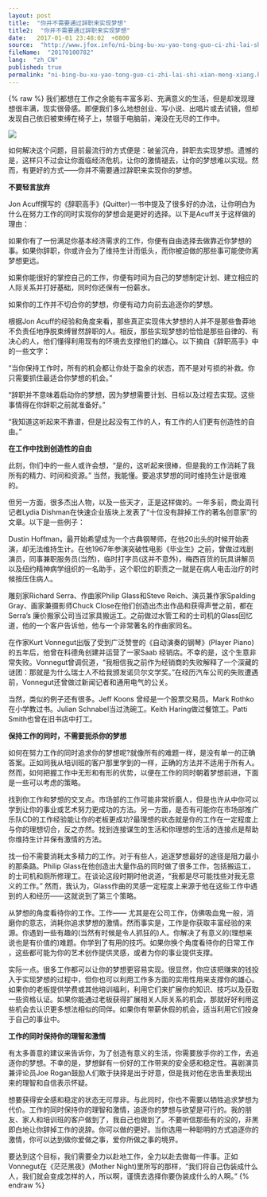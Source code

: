 ```yaml
---
layout: post
title:  "你并不需要通过辞职来实现梦想"
title2:  "你并不需要通过辞职来实现梦想"
date:   2017-01-01 23:48:02  +0800
source:  "http://www.jfox.info/ni-bing-bu-xu-yao-tong-guo-ci-zhi-lai-shi-xian-meng-xiang.html"
fileName:  "20170100782"
lang:  "zh_CN"
published: true
permalink: "ni-bing-bu-xu-yao-tong-guo-ci-zhi-lai-shi-xian-meng-xiang.html"
---
```

{% raw %}
我们都想在工作之余能有丰富多彩、充满意义的生活，但是却发现理想很丰满，现实很骨感。即便我们多么地想创业、写小说、出唱片或去试镜，但却发现自己依旧被束缚在椅子上，禁锢于电脑前，淹没在无尽的工作中。

![](/wp-content/uploads/2015/07/da5d6744-48be-4673-a78b-79e2a127b866.jpeg.png)

如何解决这个问题，目前最流行的方式便是：破釜沉舟，辞职去实现梦想。遗憾的是，这样只不过会让你面临经济危机，让你的激情褪去，让你的梦想难以实现。然而，有更好的方式——你并不需要通过辞职来实现你的梦想。

**不要轻言放弃**

Jon Acuff撰写的《辞职高手》(Quitter)一书中提及了很多好的办法，让你明白为什么在努力工作的同时实现你的梦想会是更好的选择。以下是Acuff关于这样做的理由：

如果你有了一份满足你基本经济需求的工作，你便有自由选择去做靠近你梦想的事。如果你辞职，你或许会为了维持生计而低头，而你被迫做的那些事可能使你离梦想更远。

如果你能很好的掌控自己的工作，你便有时间为自己的梦想制定计划、建立相应的人际关系并打好基础，同时你还保有一份薪水。

如果你的工作并不切合你的梦想，你便有动力向前去追逐你的梦想。

根据Jon Acuff的经验和角度来看，那些真正实现伟大梦想的人并不是那些鲁莽地不负责任地挣脱束缚冒然辞职的人。相反，那些实现梦想的恰恰是那些自律的、有决心的人，他们懂得利用现有的环境去支撑他们的雄心。以下摘自《辞职高手》中的一些文字：

“当你保持工作时，所有的机会都让你处于盈余的状态，而不是对亏损的补救。你只需要抓住最适合你梦想的机会。”

“辞职并不意味着启动你的梦想，因为梦想需要计划、目标以及过程去实现。这些事情得在你辞职之前就准备好。”

“我知道这听起​​来不靠谱，但是比起没有工作的人，有工作的人们更有创造性的自由。”

**在工作​​中找到创造性的自由**

此刻，你们中的一些人或许会想，“是的，这听起来很棒，但是我的工作消耗了我所有的精力、时间和资源。” 当然，我能懂。要追求梦想的同时维持生计是很难的。

但另一方面，很多杰出人物，以及一些天才，正是这样做的。一年多前，商业周刊记者Lydia Dishman在快速企业版块上发表了“十位没有辞掉工作的著名创意家”的文章。以下是一些例子：

Dustin Hoffman，最开始希望成为一个古典钢琴师，在他20出头的时候开始表演，却无法维持生计。在他1967年参演突破性电影《毕业生》之前，曾做过戏剧演员，同事兼职服务员(当然)，临时打字员(这并不意外)，梅西百货的玩具讲解员以及纽约精神病学组织的一名助手，这个职位的职责之一就是在病人电击治疗的时候按压住病人。

雕刻家Richard Serra、作曲家Philip Glass和Steve Reich、演员兼作家Spalding Gray、画家兼摄影师Chuck Close在他们创造出杰出作品和获得声誉之前，都在Serra’s 廉价搬家公司当过家具搬运工。之前做过水管工和的士司机的Glass回忆道，他的一个客户告诉他，他与一个非常著名的作曲家同名。

在作家Kurt Vonnegut出版了受到广泛赞誉的《自动演奏的钢琴》(Player Piano)的五年后，他曾在科德角创建并运营了一家Saab 经销店。不幸的是，这个生意非常失败。Vonnegut曾调侃道，“我相信我之前作为经销商的失败解释了一个深藏的谜团：那就是为什么瑞士人不给我颁发诺贝尔文学奖。”在经历汽车公司的失败遭遇前，Vonnegut还曾做过新闻记者和通用电气的公关。

当然，类似的例子还有很多。Jeff Koons 曾经是一个股票交易员。Mark Rothko在小学教过书。Julian Schnabel当过洗碗工。Keith Haring做过餐馆工。Patti Smith也曾在旧书店中打工。

**保持工作的同时，不需要扼杀你的梦想**

如何在努力工作的同时追求你的梦想呢?就像所有的难题一样，是没有单一的正确答案。正如同我从培训班的客户那里学到的一样，正确的方法并不适用于所有人。然而，如何把握工作中无形和有形的优势，以便在工作的同时朝着梦想前进，下面是一些可以考虑的策略。

找到你工作和梦想的交叉点。市场部的工作可能非常折磨人，但是也许从中你可以学到让你的事业或艺术努力更成功的方法。另一方面，是否有可能你在市场部推广乐队CD的工作经验能让你的老板更成功?最理想的状态就是你的工作在一定程度上与你的理想切合，反之亦然。找到连接谋生的生活和你理想的生活的连接点是帮助你维持生计并保有激情的方法。

找一份不需要消耗太多精力的工作。对于有些人，追逐梦想最好的途径是阻力最小的那条路。Philip Glass在他创造出大量作品的同时做了很多工作，包括搬运工，的士司机和厕所修理工。在谈论这段时期时他说道，“我都是尽可能找些对我无意义的工作。” 然而，我认为，Glass作曲的灵感一定程度上来源于他在这些工作中遇到的人和经历——这就说到了第三个策略。

从梦想的角度看待你的工作。工作—— 尤其是在公司工作，仿佛吸血鬼一般，消磨你的意志，消耗你追求梦想的激情。然而事实是，工作是你获取丰富经验的来源。你遇到一些有趣的(当然有时候是令人抓狂的)人。你解决了有意义的(理想来说也是有价值的)难题。你学到了有用的技巧。如果你换个角度看待你的日常工作​​，这些都可能为你的艺术创作提供灵感，或者为你的事业提供支撑。

实际一点。很多工作都可以让你的梦想更容易实现。很显然，你应该把赚来的钱投入于实现梦想的过程中，但你也可以利用工作多方面的实用性用来支撑你的雄心。如果你的老板提供学费或其他培训福利，利用它们来扩展你的知识、技巧以及获取一些资格认证。如果你能通过老板获得扩展相关人际关系的机会，那就好好利用这些机会去认识更多想法相似的同伴。如果你有带薪休假的机会，适当利用它们投身于自己的事业中。

**工作的同时保持你的理智和激情**

有太多善意的建议来告诉你，为了创造有意义的生活，你需要放手你的工作，去追逐你的梦想。不幸的是，梦想鲜有一份好的工作带来的安全感和稳定性。喜剧演员兼评论员Joe Rogan鼓励人们敢于抉择是出于好意，但是我对他在忠告里表现出来的理智和自信表示怀疑。

想要获得安全感和稳定的状态无可厚非。与此同时，你也不需要以牺牲追求梦想为代价。工作的同时保持你的理智和激情，追逐你的梦想与欲望是可行的。我的朋友、家人和培训班的客户做到了，我自己也做到了。不要听信那些有的没的，非黑即白地让你辞掉工作的说辞。你可以做的更好。当你选用一种聪明的方式追逐你的激情，你可以达到做你爱做之事，爱你所做之事的境界。

要达到这个目标，我们需要全力以赴地工作，全力以赴去做每一件事。正如Vonnegut在《茫茫黑夜》(Mother Night)里所写的那样，“我们将自己伪装成什么人，我们就会变成怎样的人，所以啊，谨慎去选择你要伪装成什么的人啊。”
{% endraw %}
